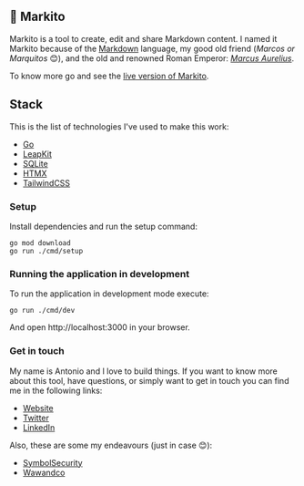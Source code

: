 ## 📓 Markito

Markito is a tool to create, edit and share Markdown content. I named it Markito because of the [Markdown](https://es.wikipedia.org/wiki/Markdown) language, my good old friend (_Marcos or Marquitos_ 😊), and the old and renowned Roman Emperor: [_Marcus Aurelius_](https://www.britannica.com/biography/Marcus-Aurelius-Roman-emperor). 

To know more go and see the [live version of Markito](https://markito-production.up.railway.app).

## Stack
This is the list of technologies I've used to make this work:

- [Go](https://golang.org/)
- [LeapKit](https://github.com/leapkit/core)
- [SQLite](https://sqlite.org)
- [HTMX](https://htmx.org/)
- [TailwindCSS](https://tailwindcss.com/)

### Setup
Install dependencies and run the setup command:

```
go mod download
go run ./cmd/setup
```

### Running the application in development

To run the application in development mode execute:

```
go run ./cmd/dev
```
And open http://localhost:3000 in your browser.

### Get in touch

My name is Antonio and I love to build things. If you want to know more about this tool, have questions, or simply want to get in touch you can find me in the following links:

- [Website](https://antoniopagano.com)
- [Twitter](https://twitter.com/paganotoni)
- [LinkedIn](https://www.linkedin.com/in/paganotoni/)

Also, these are some my endeavours (just in case 😊):

- [SymbolSecurity](https://symbolsecurity.com)
- [Wawandco](https://wawand.co)


